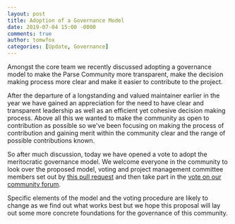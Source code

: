 ```yaml
---
layout: post
title: Adoption of a Governance Model
date: 2019-07-04 15:00 -0000
comments: true
author: tomwfox
categories: [Update, Governance]
---
```


Amongst the core team we recently discussed adopting a governance model to make the Parse Community more transparent, make the decision making process more clear and make it easier to contribute to the project.

<!-- more -->

After the departure of a longstanding and valued maintainer earlier in the year we have gained an appreciation for the need to have clear and transparent leadership as well as an efficient yet cohesive decision making process. Above all this we wanted to make the community as open to contribution as possible so we've been focusing on making the process of contribution and gaining merit within the community clear and the range of possible contributions known.

So after much discussion, today we have opened a vote to adopt the meritocratic governance model. We welcome everyone in the community to look over the proposed model, voting and project management committee members set out by [this pull request](https://github.com/parse-community/Governance/pull/1) and then take part in the [vote on our community forum](https://community.parseplatform.org/t/vote-for-the-adoption-of-the-meritocratic-governance-model/523).

Specific elements of the model and the voting procedure are likely to change as we find out what works best but we hope this proposal will lay out some more concrete foundations for the governance of this community.
